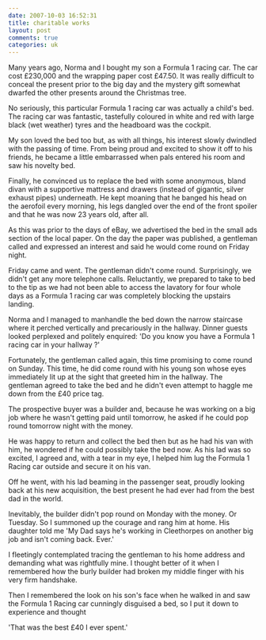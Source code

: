 ```yaml
---
date: 2007-10-03 16:52:31
title: charitable works
layout: post
comments: true
categories: uk
---
```

Many years ago, Norma and I bought my son a Formula 1 racing car. The
car cost &pound;230,000 and the wrapping paper cost &pound;47.50. It was really
difficult to conceal the present prior to the big day and the mystery
gift somewhat dwarfed the other presents around the Christmas tree.

No seriously, this particular Formula 1 racing car was actually a
child's bed. The racing car was fantastic, tastefully coloured in white
and red with large black (wet weather) tyres and the headboard was the
cockpit.

My son loved the bed too but, as with all things, his interest slowly
dwindled with the passing of time. From being proud and excited to show
it off to his friends, he became a little embarrassed when pals entered
his room and saw his novelty bed.

Finally, he convinced us to replace the bed with some anonymous, bland
divan with a supportive mattress and drawers (instead of gigantic,
silver exhaust pipes) underneath. He kept moaning that he banged his
head on the aerofoil every morning, his legs dangled over the end of the
front spoiler and that he was now 23 years old, after all.

As this was prior to the days of eBay, we advertised the bed in the
small ads section of the local paper. On the day the paper was
published, a gentleman called and expressed an interest and said he
would come round on Friday night.

Friday came and went. The gentleman didn't come round. Surprisingly, we
didn't get any more telephone calls. Reluctantly, we prepared to take to
bed to the tip as we had not been able to access the lavatory for four
whole days as a Formula 1 racing car was completely blocking the
upstairs landing.

Norma and I managed to manhandle the bed down the narrow staircase where
it perched vertically and precariously in the hallway. Dinner guests
looked perplexed and politely enquired: 'Do you know you have a Formula
1 racing car in your hallway ?'

Fortunately, the gentleman called again, this time promising to come
round on Sunday. This time, he did come round with his young son whose
eyes immediately lit up at the sight that greeted him in the hallway.
The gentleman agreed to take the bed and he didn't even attempt to
haggle me down from the &pound;40 price tag.

The prospective buyer was a builder and, because he was working on a big
job where he wasn't getting paid until tomorrow, he asked if he could
pop round tomorrow night with the money.

He was happy to return and collect the bed then but as he had his van
with him, he wondered if he could possibly take the bed now. As his lad
was so excited, I agreed and, with a tear in my eye, I helped him lug
the Formula 1 Racing car outside and secure it on his van.

Off he went, with his lad beaming in the passenger seat, proudly looking
back at his new acquisition, the best present he had ever had from the
best dad in the world.

Inevitably, the builder didn't pop round on Monday with the money. Or
Tuesday. So I summoned up the courage and rang him at home. His daughter
told me 'My Dad says he's working in Cleethorpes on another big job and
isn't coming back. Ever.'

I fleetingly contemplated tracing the gentleman to his home address and
demanding what was rightfully mine. I thought better of it when I
remembered how the burly builder had broken my middle finger with his
very firm handshake.

Then I remembered the look on his son's face when he walked in and saw
the Formula 1 Racing car cunningly disguised a bed, so I put it down to
experience and thought

'That was the best &pound;40 I ever spent.'
